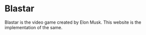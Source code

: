 # Blastar
Blastar is the video game created by Elon Musk. This website is the implementation of the same.
